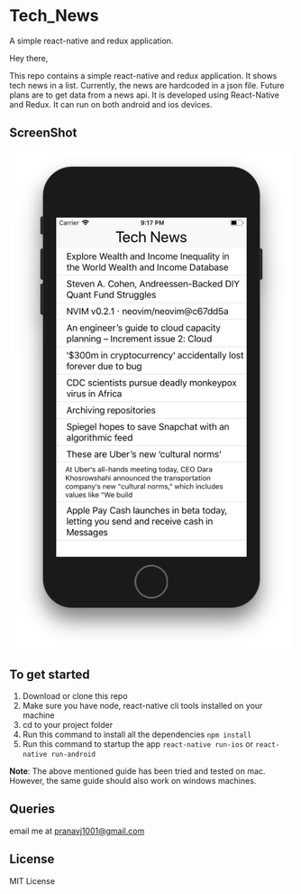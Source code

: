 # Tech_News
A simple react-native and redux application.

Hey there,

This repo contains a simple react-native and redux application. It shows tech news in a list. Currently, the news are hardcoded
in a json file. Future plans are to get data from a news api. It is developed using React-Native and Redux. 
It can run on both android and ios devices.

## ScreenShot

<p align="center">
<img src="ScreenShot.png">
</p>

## To get started

1. Download or clone this repo
2. Make sure you have node, react-native cli tools installed on your machine
3. cd to your project folder
4. Run this command to install all the dependencies 
```npm install```
5. Run this command to startup the app
```react-native run-ios``` or ```react-native run-android```

**Note**: The above mentioned guide has been tried and tested on mac. However, the same guide should also work on windows machines.

## Queries

email me at pranavj1001@gmail.com

## License

MIT License
